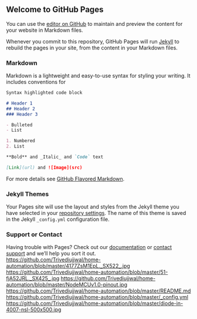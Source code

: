 ## Welcome to GitHub Pages

You can use the [editor on GitHub](https://github.com/Trivediujjwal/home-automation/edit/master/README.md) to maintain and preview the content for your website in Markdown files.

Whenever you commit to this repository, GitHub Pages will run [Jekyll](https://jekyllrb.com/) to rebuild the pages in your site, from the content in your Markdown files.

### Markdown

Markdown is a lightweight and easy-to-use syntax for styling your writing. It includes conventions for

```markdown
Syntax highlighted code block

# Header 1
## Header 2
### Header 3

- Bulleted
- List

1. Numbered
2. List

**Bold** and _Italic_ and `Code` text

[Link](url) and ![Image](src)
```

For more details see [GitHub Flavored Markdown](https://guides.github.com/features/mastering-markdown/).

### Jekyll Themes

Your Pages site will use the layout and styles from the Jekyll theme you have selected in your [repository settings](https://github.com/Trivediujjwal/home-automation/settings). The name of this theme is saved in the Jekyll `_config.yml` configuration file.

### Support or Contact

Having trouble with Pages? Check out our [documentation](https://help.github.com/categories/github-pages-basics/) or [contact support](https://github.com/contact) and we’ll help you sort it out.
https://github.com/Trivediujjwal/home-automation/blob/master/4177ZsM1EpL._SX522_.jpg
https://github.com/Trivediujjwal/home-automation/blob/master/51-fjA52JRL._SX425_.jpg
https://github.com/Trivediujjwal/home-automation/blob/master/NodeMCUv1.0-pinout.jpg
https://github.com/Trivediujjwal/home-automation/blob/master/README.md
https://github.com/Trivediujjwal/home-automation/blob/master/_config.yml
https://github.com/Trivediujjwal/home-automation/blob/master/diode-in-4007-nsl-500x500.jpg

